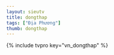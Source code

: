 ```yaml
---
layout: sieutv
title: dongthap
tags: ["Địa Phương"]
thumb: dongthap
---
```

{% include tvpro key="vn_dongthap" %}
